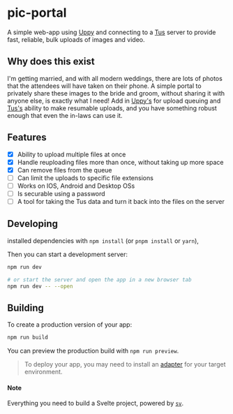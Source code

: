 # pic-portal

A simple web-app using [Uppy](https://uppy.io/) and connecting to a [Tus](https://tus.io) server to provide fast, reliable, bulk uploads of images and video.

## Why does this exist

I'm getting married, and with all modern weddings, there are lots of photos that the attendees will have taken on their phone. A simple portal to privately share these images to the bride and groom, without sharing it with anyone else, is exactly what I need! Add in [Uppy's](https://uppy.io) for upload queuing and [Tus's](https://tus.io) ability to make resumable uploads, and you have something robust enough that even the in-laws can use it.

## Features

- [x] Ability to upload multiple files at once
- [x] Handle reuploading files more than once, without taking up more space
- [x] Can remove files from the queue
- [ ] Can limit the uploads to specific file extensions
- [ ] Works on IOS, Android and Desktop OSs
- [ ] Is securable using a password
- [ ] A tool for taking the Tus data and turn it back into the files on the server

## Developing

installed dependencies with `npm install` (or `pnpm install` or `yarn`), 

Then you can start a development server:

```sh
npm run dev

# or start the server and open the app in a new browser tab
npm run dev -- --open
```

## Building

To create a production version of your app:

```sh
npm run build
```

You can preview the production build with `npm run preview`.

> To deploy your app, you may need to install an [adapter](https://svelte.dev/docs/kit/adapters) for your target environment.

#### Note

Everything you need to build a Svelte project, powered by [`sv`](https://github.com/sveltejs/cli).